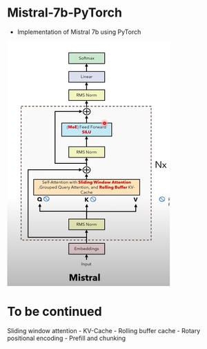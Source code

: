 # Mistral-7b-PyTorch
- Implementation of Mistral 7b using PyTorch

![#Model architecture](assets/mistral.PNG)
# To be continued
Sliding window attention - KV-Cache - Rolling buffer cache - Rotary positional encoding - Prefill and chunking
